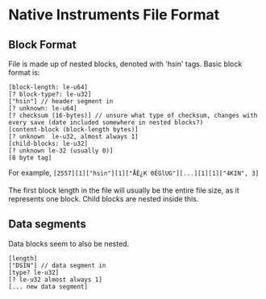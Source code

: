 # Native Instruments File Format

## Block Format

File is made up of nested blocks, denoted with 'hsin' tags. Basic block format is:

```
[block-length: le-u64]
[? block-type?: le-u32]
["hsin"] // header segment in
[? unknown: le-u64]
[? checksum (16-bytes)] // unsure what type of checksum, changes with every save (date included somewhere in nested blocks?)
[content-block (block-length bytes)]
[? unknown  le-u32, almost always 1]
[child-blocks: le-u32]
[? unknown le-32 (usually 0)]
[8 byte tag]
```

For example, `[2557][1]["hsin"][1]["ÅÈ¿K 0ÉGlUG"][...][1][1]["4KIN", 3]`

The first block length in the file will usually be the entire file size, as it represents one block. Child blocks are nested inside this.

## Data segments

Data blocks seem to also be nested.

```
[length]
["DSIN"] // data segment in
[type? le-u32]
[? le-u32 almost always 1]
[... new data segment]